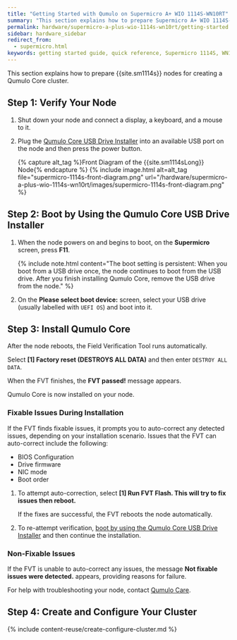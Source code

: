 ```yaml
---
title: "Getting Started with Qumulo on Supermicro A+ WIO 1114S-WN10RT"
summary: "This section explains how to prepare Supermicro A+ WIO 1114S-WN10RT nodes for creating a Qumulo Core cluster."
permalink: hardware/supermicro-a-plus-wio-1114s-wn10rt/getting-started.html
sidebar: hardware_sidebar
redirect_from:
  - supermicro.html
keywords: getting started guide, quick reference, Supermicro 1114S, WN10RT, verify node, field verification tool, FVT
---
```


This section explains how to prepare {{site.sm1114s}} nodes for creating a Qumulo Core cluster.

## Step 1: Verify Your Node

1. Shut down your node and connect a display, a keyboard, and a mouse to it.

1. Plug the [Qumulo Core USB Drive Installer](/administrator-guide/qumulo-core/creating-usb-drive-installer.html) into an available USB port on the node and then press the power button.

   {% capture alt_tag %}Front Diagram of the {{site.sm1114sLong}} Node{% endcapture %}
   {% include image.html alt=alt_tag file="supermicro-1114s-front-diagram.png" url="/hardware/supermicro-a-plus-wio-1114s-wn10rt/images/supermicro-1114s-front-diagram.png" %}


## Step 2: Boot by Using the Qumulo Core USB Drive Installer

1. When the node powers on and begins to boot, on the **Supermicro** screen, press **F11**.

   {% include note.html content="The boot setting is persistent: When you boot from a USB drive once, the node continues to boot from the USB drive. After you finish installing Qumulo Core, remove the USB drive from the node." %}

1. On the **Please select boot device:** screen, select your USB drive (usually labelled with `UEFI OS`) and boot into it.


## Step 3: Install Qumulo Core

After the node reboots, the Field Verification Tool runs automatically.

Select **[1] Factory reset (DESTROYS ALL DATA)** and then enter `DESTROY ALL DATA`.

When the FVT finishes, the **FVT passed!** message appears.

Qumulo Core is now installed on your node.


### Fixable Issues During Installation
If the FVT finds fixable issues, it prompts you to auto-correct any detected issues, depending on your installation scenario. Issues that the FVT can auto-correct include the following:

* BIOS Configuration
* Drive firmware
* NIC mode
* Boot order

1. To attempt auto-correction, select **[1] Run FVT Flash. This will try to fix issues then reboot.**

   If the fixes are successful, the FVT reboots the node automatically.

1. To re-attempt verification, [boot by using the Qumulo Core USB Drive Installer](#step-2-boot-by-using-the-qumulo-core-usb-drive-installer) and then continue the installation.


### Non-Fixable Issues
If the FVT is unable to auto-correct any issues, the message **Not fixable issues were detected.** appears, providing reasons for failure.

For help with troubleshooting your node, contact [Qumulo Care](https://care.qumulo.com/hc/en-us/articles/115008409408).
   

## Step 4: Create and Configure Your Cluster

{% include content-reuse/create-configure-cluster.md %}
